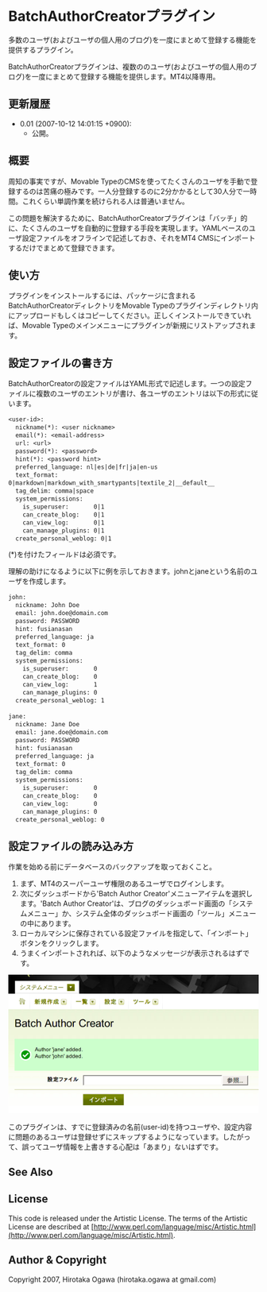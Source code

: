 # BatchAuthorCreatorプラグイン

多数のユーザ(およびユーザの個人用のブログ)を一度にまとめて登録する機能を提供するプラグイン。

BatchAuthorCreatorプラグインは、複数ののユーザ(およびユーザの個人用のブログ)を一度にまとめて登録する機能を提供します。MT4以降専用。

## 更新履歴

 * 0.01 (2007-10-12 14:01:15 +0900):
   * 公開。

## 概要

周知の事実ですが、Movable TypeのCMSを使ってたくさんのユーザを手動で登録するのは苦痛の極みです。一人分登録するのに2分かかるとして30人分で一時間。これくらい単調作業を続けられる人は普通いません。

この問題を解決するために、BatchAuthorCreatorプラグインは「バッチ」的に、たくさんのユーザを自動的に登録する手段を実現します。YAMLベースのユーザ設定ファイルをオフラインで記述しておき、それをMT4 CMSにインポートするだけでまとめて登録できます。

## 使い方

プラグインをインストールするには、パッケージに含まれるBatchAuthorCreatorディレクトリをMovable Typeのプラグインディレクトリ内にアップロードもしくはコピーしてください。正しくインストールできていれば、Movable Typeのメインメニューにプラグインが新規にリストアップされます。

## 設定ファイルの書き方

BatchAuthorCreatorの設定ファイルはYAML形式で記述します。一つの設定ファイルに複数のユーザのエントリが書け、各ユーザのエントリは以下の形式に従います。

    <user-id>:
      nickname(*): <user nickname>
      email(*): <email-address>
      url: <url>
      password(*): <password>
      hint(*): <password hint>
      preferred_language: nl|es|de|fr|ja|en-us
      text_format: 0|markdown|markdown_with_smartypants|textile_2|__default__
      tag_delim: comma|space
      system_permissions:
        is_superuser:       0|1
        can_create_blog:    0|1
        can_view_log:       0|1
        can_manage_plugins: 0|1
      create_personal_weblog: 0|1

(*)を付けたフィールドは必須です。

理解の助けになるように以下に例を示しておきます。johnとjaneという名前のユーザを作成します。

    john:
      nickname: John Doe
      email: john.doe@domain.com
      password: PASSWORD
      hint: fusianasan
      preferred_language: ja
      text_format: 0
      tag_delim: comma
      system_permissions:
        is_superuser:       0
        can_create_blog:    0
        can_view_log:       1
        can_manage_plugins: 0
      create_personal_weblog: 1
    
    jane:
      nickname: Jane Doe
      email: jane.doe@domain.com
      password: PASSWORD
      hint: fusianasan
      preferred_language: ja
      text_format: 0
      tag_delim: comma
      system_permissions:
        is_superuser:       0
        can_create_blog:    0
        can_view_log:       0
        can_manage_plugins: 0
      create_personal_weblog: 0

## 設定ファイルの読み込み方

作業を始める前にデータベースのバックアップを取っておくこと。

 1. まず、MT4のスーパーユーザ権限のあるユーザでログインします。
 1. 次にダッシュボードから'Batch Author Creator'メニューアイテムを選択します。'Batch Author Creator'は、ブログのダッシュボード画面の「システムメニュー」か、システム全体のダッシュボード画面の「ツール」メニューの中にあります。
 1. ローカルマシンに保存されている設定ファイルを指定して、「インポート」ボタンをクリックします。
 1. うまくインポートされれば、以下のようなメッセージが表示されるはずです。

![](images/BatchAuthorCreator.png)

このプラグインは、すでに登録済みの名前(user-id)を持つユーザや、設定内容に問題のあるユーザは登録せずにスキップするようになっています。したがって、誤ってユーザ情報を上書きする心配は「あまり」ないはずです。

## See Also

## License

This code is released under the Artistic License. The terms of the Artistic License are described at [http://www.perl.com/language/misc/Artistic.html](http://www.perl.com/language/misc/Artistic.html).

## Author & Copyright

Copyright 2007, Hirotaka Ogawa (hirotaka.ogawa at gmail.com)
